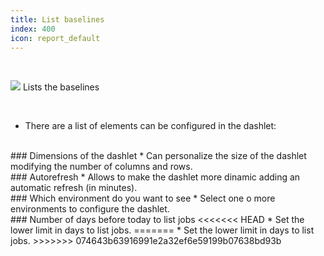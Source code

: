 ```yaml
---
title: List baselines
index: 400
icon: report_default
---
```


    
<br />

<img src="/static/images/icons/report_default.png" />  Lists the baselines


<br />

* There are a list of elements can be configured in the dashlet:

<br />
### Dimensions of the dashlet
* Can personalize the size of the dashlet modifying the number of columns and rows.

<br />
### Autorefresh
* Allows to make the dashlet more dinamic adding an automatic refresh (in minutes).


<br />
### Which environment do you want to see
* Select one o more environments to configure the dashlet.


<br />
### Number of days before today to list jobs
<<<<<<< HEAD
* Set the lower limit in days to list jobs.
=======
* Set the lower limit in days to list jobs.
>>>>>>> 074643b63916991e2a32ef6e59199b07638bd93b
